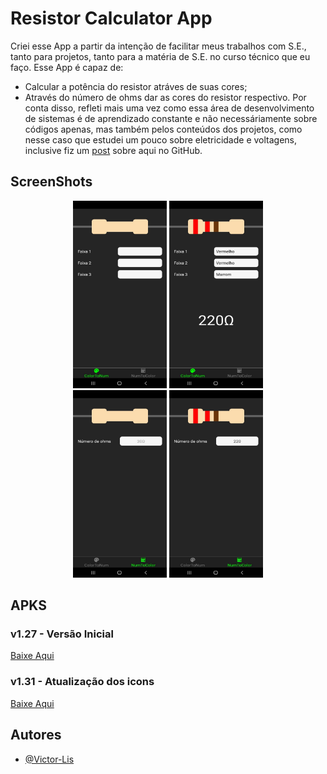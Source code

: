 # Resistor Calculator App  

Criei esse App a partir da intenção de facilitar meus trabalhos com S.E., tanto para projetos, tanto para a matéria de S.E. no curso técnico que eu faço.
Esse App é capaz de:
- Calcular a potência do resistor atráves de suas cores;
- Através do número de ohms dar as cores do resistor respectivo.
Por conta disso, refleti mais uma vez como essa área de desenvolvimento de sistemas é de aprendizado constante e não necessáriamente sobre códigos apenas, mas também pelos conteúdos dos projetos, como nesse caso que estudei um pouco sobre eletricidade e voltagens, inclusive fiz um [post](https://github.com/Victor-Lis/Entendendo-Voltagens-Arduino) sobre aqui no GitHub.

## ScreenShots 

<div align="center">
  <img alt="ColorToNum" width="150px" height="300px" src="./assets/project-images/colorToNum.jpg">
  <img alt="ColorToNumExample" width="150px" height="300px" src="./assets/project-images/colorToNum2.jpg">
</div>

<div align="center">
    <img alt="NumToColor" width="150px" height="300px" src="./assets/project-images/numToColor.jpg">
    <img alt="NumToColorExample" width="150px" height="300px" src="./assets/project-images/numToColor2.jpg">
</div>

## APKS 

### v1.27 - Versão Inicial
[Baixe Aqui](https://github.com/Victor-Lis/Resistor-Calculator-App/blob/master/apks/Resistor%20Calculator%20v1.27.apk)

### v1.31 - Atualização dos icons
[Baixe Aqui](https://github.com/Victor-Lis/Resistor-Calculator-App/blob/master/apks/Resistor%20Calculator%20v1.31.apk)

## Autores
- [@Victor-Lis](https://github.com/Victor-Lis)
